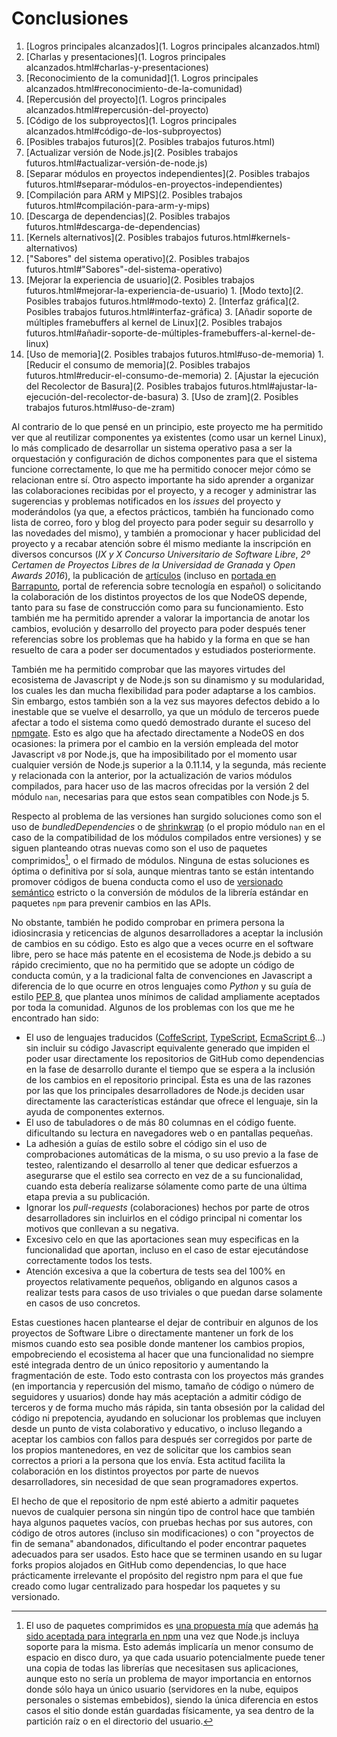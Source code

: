 # Conclusiones

1. [Logros principales alcanzados](1. Logros principales alcanzados.html)
  1. [Charlas y presentaciones](1. Logros principales alcanzados.html#charlas-y-presentaciones)
  2. [Reconocimiento de la comunidad](1. Logros principales alcanzados.html#reconocimiento-de-la-comunidad)
  3. [Repercusión del proyecto](1. Logros principales alcanzados.html#repercusión-del-proyecto)
  4. [Código de los subproyectos](1. Logros principales alcanzados.html#código-de-los-subproyectos)
2. [Posibles trabajos futuros](2. Posibles trabajos futuros.html)
  1. [Actualizar versión de Node.js](2. Posibles trabajos futuros.html#actualizar-versión-de-node.js)
  2. [Separar módulos en proyectos independientes](2. Posibles trabajos futuros.html#separar-módulos-en-proyectos-independientes)
  3. [Compilación para ARM y MIPS](2. Posibles trabajos futuros.html#compilación-para-arm-y-mips)
  4. [Descarga de dependencias](2. Posibles trabajos futuros.html#descarga-de-dependencias)
  5. [Kernels alternativos](2. Posibles trabajos futuros.html#kernels-alternativos)
  6. ["Sabores" del sistema operativo](2. Posibles trabajos futuros.html#"Sabores"-del-sistema-operativo)
  7. [Mejorar la experiencia de usuario](2. Posibles trabajos futuros.html#mejorar-la-experiencia-de-usuario)
    1. [Modo texto](2. Posibles trabajos futuros.html#modo-texto)
    2. [Interfaz gráfica](2. Posibles trabajos futuros.html#interfaz-gráfica)
    3. [Añadir soporte de múltiples framebuffers al kernel de Linux](2. Posibles trabajos futuros.html#añadir-soporte-de-múltiples-framebuffers-al-kernel-de-linux)
  8. [Uso de memoria](2. Posibles trabajos futuros.html#uso-de-memoria)
    1. [Reducir el consumo de memoria](2. Posibles trabajos futuros.html#reducir-el-consumo-de-memoria)
    2. [Ajustar la ejecución del Recolector de Basura](2. Posibles trabajos futuros.html#ajustar-la-ejecución-del-recolector-de-basura)
    3. [Uso de zram](2. Posibles trabajos futuros.html#uso-de-zram)


Al contrario de lo que pensé en un principio, este proyecto me ha permitido ver
que al reutilizar componentes ya existentes (como usar un kernel Linux), lo más
complicado de desarrollar un sistema operativo pasa a ser la orquestación y
configuración de dichos componentes para que el sistema funcione correctamente,
lo que me ha permitido conocer mejor cómo se relacionan entre sí. Otro aspecto
importante ha sido aprender a organizar las colaboraciones recibidas por el
proyecto, y a recoger y administrar las sugerencias y problemas notificados en
los *issues* del proyecto y moderándolos (ya que, a efectos prácticos, también
ha funcionado como lista de correo, foro y blog del proyecto para poder seguir
su desarrollo y las novedades del mismo), y también a promocionar y hacer
publicidad del proyecto y a recabar atención sobre él mismo mediante la
inscripción en diversos concursos (*IX y X Concurso Universitario de Software
Libre*, *2º Certamen de Proyectos Libres de la Universidad de Granada* y *Open
Awards 2016*), la publicación de
[artículos](http://dcjtech.info/topic/nodeos-1-0-rc1-press-note) (incluso en
[portada en Barrapunto](http://softlibre.barrapunto.com/article.pl?sid=16/03/05/1116259),
portal de referencia sobre tecnología en español) o solicitando la colaboración
de los distintos proyectos de los que NodeOS depende, tanto para su fase de
construcción como para su funcionamiento. Esto también me ha permitido aprender
a valorar la importancia de anotar los cambios, evolución y desarrollo del
proyecto para poder después tener referencias sobre los problemas que ha habido
y la forma en que se han resuelto de cara a poder ser documentados y estudiados
posteriormente.

También me ha permitido comprobar que las mayores virtudes del ecosistema de
Javascript y de Node.js son su dinamismo y su modularidad, los cuales les dan
mucha flexibilidad para poder adaptarse a los cambios. Sin embargo, estos
también son a la vez sus mayores defectos debido a lo inestable que se vuelve el
desarrollo, ya que un módulo de terceros puede afectar a todo el sistema como
quedó demostrado durante el suceso del
[npmgate](http://cryto.net/~joepie91/blog/2016/03/23/reflections-on-npm-gate-one-day-later).
Esto es algo que ha afectado directamente a NodeOS en dos ocasiones: la primera
por el cambio en la versión empleada del motor Javascript `v8` por Node.js, que
ha imposibilitado por el momento usar cualquier versión de Node.js superior a la
0.11.14, y la segunda, más reciente y relacionada con la anterior, por la
actualización de varios módulos compilados, para hacer uso de las macros
ofrecidas por la versión 2 del módulo `nan`, necesarias para que estos sean
compatibles con Node.js 5.

Respecto al problema de las versiones han surgido soluciones como son el uso de
*bundledDependencies* o de [shrinkwrap](https://docs.npmjs.com/cli/shrinkwrap)
(o el propio módulo `nan` en el caso de la compatibilidad de los módulos
compilados entre versiones) y se siguen planteando otras nuevas como son el uso
de paquetes comprimidos[^1], o el firmado de módulos. Ninguna de estas
soluciones es óptima o definitiva por sí sola, aunque mientras tanto se están
intentando promover códigos de buena conducta como el uso de
[versionado semántico](http://semver.org) estricto o la conversión de módulos de
la librería estándar en paquetes `npm` para prevenir cambios en las APIs.

No obstante, también he podido comprobar en primera persona la idiosincrasia y
reticencias de algunos desarrolladores a aceptar la inclusión de cambios en su
código. Esto es algo que a veces ocurre en el software libre, pero se hace más
patente en el ecosistema de Node.js debido a su rápido crecimiento, que no ha
permitido que se adopte un código de conducta común, y a la tradicional falta
de convenciones en Javascript a diferencia de lo que ocurre en otros lenguajes
como *Python* y su guía de estilo
[PEP 8](https://www.python.org/dev/peps/pep-0008), que plantea unos mínimos de
calidad ampliamente aceptados por toda la comunidad. Algunos de los problemas
con los que me he encontrado han sido:

* El uso de lenguajes traducidos ([CoffeScript](http://coffeescript.org),
  [TypeScript](http://www.typescriptlang.org),
  [EcmaScript 6](http://babeljs.io)...) sin incluir su código Javascript
  equivalente generado que impiden el poder usar directamente los repositorios
  de GitHub como dependencias en la fase de desarrollo durante el tiempo que se
  espera a la inclusión de los cambios en el repositorio principal. Ésta es una
  de las razones por las que los principales desarrolladores de Node.js deciden
  usar directamente las características estándar que ofrece el lenguaje, sin la
  ayuda de componentes externos.
* El uso de tabuladores o de más 80 columnas en el código fuente. dificultando
  su lectura en navegadores web o en pantallas pequeñas.
* La adhesión a guías de estilo sobre el código sin el uso de comprobaciones
  automáticas de la misma, o su uso previo a la fase de testeo, ralentizando el
  desarrollo al tener que dedicar esfuerzos a asegurarse que el estilo sea
  correcto en vez de a su funcionalidad, cuando esta debería realizarse
  sólamente como parte de una última etapa previa a su publicación.
* Ignorar los *pull-requests* (colaboraciones) hechos por parte de otros
  desarrolladores sin incluirlos en el código principal ni comentar los motivos
  que conllevan a su negativa.
* Excesivo celo en que las aportaciones sean muy especificas en la funcionalidad
  que aportan, incluso en el caso de estar ejecutándose correctamente todos los
  tests.
* Atención excesiva a que la cobertura de tests sea del 100% en proyectos
  relativamente pequeños, obligando en algunos casos a realizar tests para casos
  de uso triviales o que puedan darse solamente en casos de uso concretos.

Estas cuestiones hacen plantearse el dejar de contribuir en algunos de los
proyectos de Software Libre o directamente mantener un fork de los mismos cuando
esto sea posible donde mantener los cambios propios, empobreciendo el ecosistema
al hacer que una funcionalidad no siempre esté integrada dentro de un único
repositorio y aumentando la fragmentación de este. Todo esto contrasta con los
proyectos más grandes (en importancia y repercusión del mismo, tamaño de código
o número de seguidores y usuarios) donde hay más aceptación a admitir código de
terceros y de forma mucho más rápida, sin tanta obsesión por la calidad del
código ni prepotencia, ayudando en solucionar los problemas que incluyen desde
un punto de vista colaborativo y educativo, o incluso llegando a aceptar los
cambios con fallos para después ser corregidos por parte de los propios
mantenedores, en vez de solicitar que los cambios sean correctos a priori a la
persona que los envía. Esta actitud facilita la colaboración en los distintos
proyectos por parte de nuevos desarrolladores, sin necesidad de que sean
programadores expertos.

El hecho de que el repositorio de npm esté abierto a admitir paquetes nuevos de
cualquier persona sin ningún tipo de control hace que también haya algunos
paquetes vacíos, con pruebas hechas por sus autores, con código de otros autores
(incluso sin modificaciones) o con "proyectos de fin de semana" abandonados,
dificultando el poder encontrar paquetes adecuados para ser usados. Esto hace
que se terminen usando en su lugar forks propios alojados en GitHub como
dependencias, lo que hace prácticamente irrelevante el propósito del registro
npm para el que fue creado como lugar centralizado para hospedar los paquetes y
su versionado.


[^1]: El uso de paquetes comprimidos es [una propuesta mía](https://github.com/nodejs/node/issues/1278) que además [ha sido aceptada para integrarla en npm](https://github.com/npm/npm/issues/7762) una vez que Node.js incluya soporte para la misma. Esto además implicaría un menor consumo de espacio en disco duro, ya que cada usuario potencialmente puede tener una copia de todas las librerías que necesitasen sus aplicaciones, aunque esto no sería un problema de mayor importancia en entornos donde sólo haya un único usuario (servidores en la nube, equipos personales o sistemas embebidos), siendo la única diferencia en estos casos el sitio donde están guardadas físicamente, ya sea dentro de la partición raíz o en el directorio del usuario.
